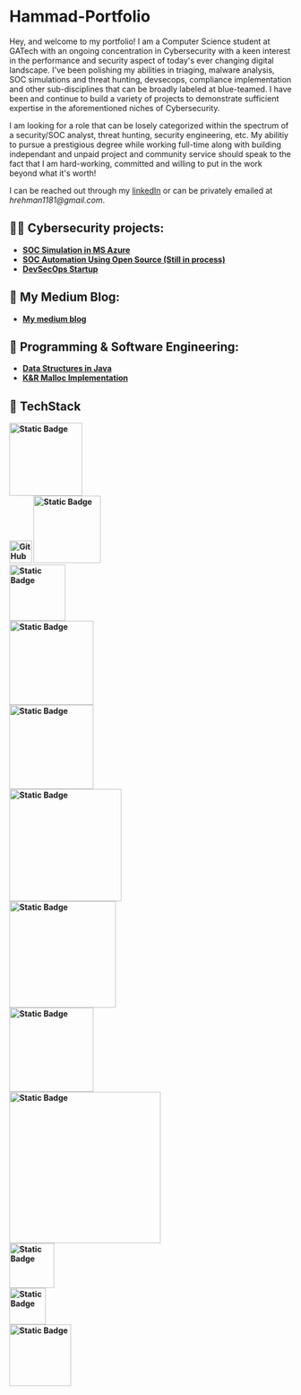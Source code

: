 # Hammad-Portfolio
Hey, and welcome to my portfolio! I am a Computer Science student at GATech with an ongoing concentration in Cybersecurity with a keen interest in the performance and security aspect of today's ever changing digital landscape. I've been polishing my abilities in triaging, malware analysis, SOC simulations and threat hunting, devsecops, compliance implementation and other sub-disciplines that can be broadly labeled at blue-teamed. I have been and continue to build a variety of projects to demonstrate sufficient expertise in the aforementioned niches of Cybersecurity. 

I am looking for a role that can be losely categorized within the spectrum of a security/SOC analyst, threat hunting, security engineering, etc. My abilitiy to pursue a prestigious degree while working full-time along with building independant and unpaid project and community service should speak to the fact that I am hard-working, committed and willing to put in the work beyond what it's worth!

I can be reached out through my [linkedIn](https://www.linkedin.com/in/hammadalquraishi/) or can be privately emailed at _hrehman1181@gmail.com_.


<h2>👨‍💻 Cybersecurity projects:</h2>

- <b>[SOC Simulation in MS Azure](https://github.com/Hammad-AlQuraishi/SOCSimulation)</b>
- <b>[SOC Automation Using Open Source (Still in process)](https://github.com/Hammad-AlQuraishi/Automated-SOC)</b>
- <b>[DevSecOps Startup](https://github.com/sectheops)

<h2>📖 My Medium Blog:</h2>

- <b>[My medium blog](https://medium.com/@hrehman1181)</b>

<h2> 🧮 Programming & Software Engineering:</h2>

- <b>[Data Structures in Java](https://github.com/Hammad-AlQuraishi/DataStructures)</b>
- <b>[K&R Malloc Implementation](https://github.com/Hammad-AlQuraishi/dynamic-memory-allocator)</b>

<h2> 🧰 TechStack </h2>

<img alt="Static Badge" src="https://img.shields.io/badge/Microsoft_Azure-white?style=flat&logo=microsoftazure&logoColor=%230078D4" width="130px"></br>
<img alt = "GitHub" src="https://github.com/Hammad-AlQuraishi/Hammad-AlQuraishi/assets/104589055/7bb77630-d0e6-48d5-a095-ba8f1c680f75" width="40px"> <img alt="Static Badge" src="https://img.shields.io/badge/Microsoft_Sentinel-blue?style=flat" width="120px"></br>
<img alt="Static Badge" src="https://img.shields.io/badge/Virtual_Box-grey?style=flat&logo=virtualbox" width="100px"></br>
<img alt="Static Badge" src="https://img.shields.io/badge/Windows_Event_Logs-black?style=flat&logo=windows&logoColor=%230078D4" width="150px"></br>
<img alt="Static Badge" src="https://img.shields.io/badge/Microsoft_SQL_Server-white?style=flat&logo=microsoftsqlserver&logoColor=%23CC2927" width="150px"></br>
<img alt="Static Badge" src="https://img.shields.io/badge/SQL%20Server%20Configuration%20Manager-black?color=blue" width="200px"></br>
<img alt="Static Badge" src="https://img.shields.io/badge/Internet%20Protocol%20Suite%20(TCP%2FIP)-gray" width="190px"></br>
<img alt="Static Badge" src="https://img.shields.io/badge/System%20Logging%20Protocol%20-darkgreen?style=flat" width="150px"></br>
<img alt="Static Badge" src="https://img.shields.io/badge/Security%20Information%20and%20Event%20Management-darkblue?style=flat" width="270px"></br>
<img alt="Static Badge" src="https://img.shields.io/badge/KeyVaults-black?style=flat&labelColor=blue&color=grey" width="80px"></br>
<img alt="Static Badge" src="https://img.shields.io/badge/Mimikatz-green?style=flat&color=088F8F" width="65px"></br>
<img alt="Static Badge" src="https://img.shields.io/badge/VirusTotalAPI-black?style=flat&logo=virustotal&logoColor=%23394EFF" width="110px"></br>


 













